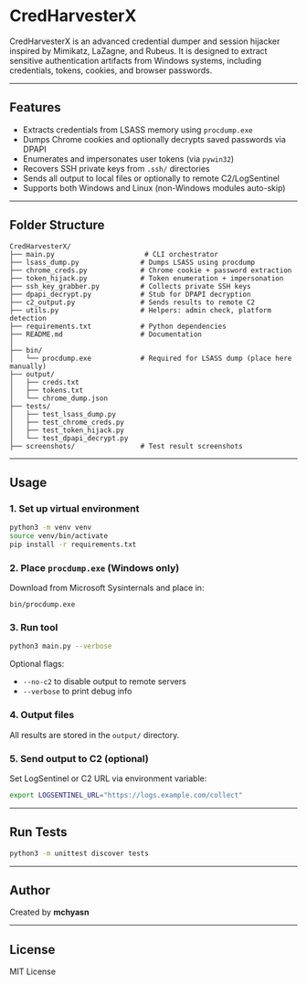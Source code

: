# CredHarvesterX

CredHarvesterX is an advanced credential dumper and session hijacker inspired by Mimikatz, LaZagne, and Rubeus. It is designed to extract sensitive authentication artifacts from Windows systems, including credentials, tokens, cookies, and browser passwords.

---

## Features

* Extracts credentials from LSASS memory using `procdump.exe`
* Dumps Chrome cookies and optionally decrypts saved passwords via DPAPI
* Enumerates and impersonates user tokens (via `pywin32`)
* Recovers SSH private keys from `.ssh/` directories
* Sends all output to local files or optionally to remote C2/LogSentinel
* Supports both Windows and Linux (non-Windows modules auto-skip)

---

## Folder Structure

```
CredHarvesterX/
├── main.py                      # CLI orchestrator
├── lsass_dump.py               # Dumps LSASS using procdump
├── chrome_creds.py             # Chrome cookie + password extraction
├── token_hijack.py             # Token enumeration + impersonation
├── ssh_key_grabber.py          # Collects private SSH keys
├── dpapi_decrypt.py            # Stub for DPAPI decryption
├── c2_output.py                # Sends results to remote C2
├── utils.py                    # Helpers: admin check, platform detection
├── requirements.txt            # Python dependencies
├── README.md                   # Documentation
│
├── bin/
│   └── procdump.exe            # Required for LSASS dump (place here manually)
├── output/
│   ├── creds.txt
│   ├── tokens.txt
│   └── chrome_dump.json
├── tests/
│   ├── test_lsass_dump.py
│   ├── test_chrome_creds.py
│   ├── test_token_hijack.py
│   └── test_dpapi_decrypt.py
├── screenshots/                # Test result screenshots
```

---

## Usage

### 1. Set up virtual environment

```bash
python3 -m venv venv
source venv/bin/activate
pip install -r requirements.txt
```

### 2. Place `procdump.exe` (Windows only)

Download from Microsoft Sysinternals and place in:

```
bin/procdump.exe
```

### 3. Run tool

```bash
python3 main.py --verbose
```

Optional flags:

* `--no-c2` to disable output to remote servers
* `--verbose` to print debug info

### 4. Output files

All results are stored in the `output/` directory.

### 5. Send output to C2 (optional)

Set LogSentinel or C2 URL via environment variable:

```bash
export LOGSENTINEL_URL="https://logs.example.com/collect"
```

---

## Run Tests

```bash
python3 -m unittest discover tests
```

---

## Author

Created by **mchyasn**

---

## License

MIT License
